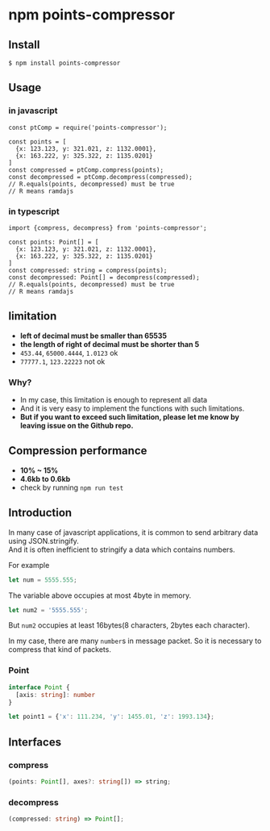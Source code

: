 # npm points-compressor

## Install
```
$ npm install points-compressor
```
## Usage
### in javascript
```
const ptComp = require('points-compressor');

const points = [
  {x: 123.123, y: 321.021, z: 1132.0001},
  {x: 163.222, y: 325.322, z: 1135.0201}
]
const compressed = ptComp.compress(points);
const decompressed = ptComp.decompress(compressed);
// R.equals(points, decompressed) must be true
// R means ramdajs
```
### in typescript
```
import {compress, decompress} from 'points-compressor';

const points: Point[] = [
  {x: 123.123, y: 321.021, z: 1132.0001},
  {x: 163.222, y: 325.322, z: 1135.0201}
]
const compressed: string = compress(points);
const decompressed: Point[] = decompress(compressed);
// R.equals(points, decompressed) must be true
// R means ramdajs
```
## limitation
- **left of decimal must be smaller than 65535**
- **the length of right of decimal must be shorter than 5**
- `453.44`, `65000.4444`, `1.0123` ok
- `77777.1`, `123.22223` not ok

### Why?
- In my case, this limitation is enough to represent all data
- And it is very easy to implement the functions with such limitations.
- **But if you want to exceed such limitation, please let me know by leaving issue on the Github repo.**

## Compression performance
- **10% ~ 15%**
- **4.6kb to 0.6kb**
- check by running `npm run test`

## Introduction
In many case of javascript applications, it is common to send arbitrary data using JSON.stringify.  
And it is often inefficient to stringify a data which contains numbers.

For example

```javascript
let num = 5555.555;
```
The variable above occupies at most 4byte in memory.

```javascript
let num2 = '5555.555';
```
But `num2` occupies at least 16bytes(8 characters, 2bytes each character).

In my case, there are many `number`s in message packet. So it is necessary to compress that kind of packets.

### Point
```typescript
interface Point {
  [axis: string]: number
}
```
```javascript
let point1 = {'x': 111.234, 'y': 1455.01, 'z': 1993.134};
```

## Interfaces
### compress
```typescript
(points: Point[], axes?: string[]) => string;
```
### decompress
```typescript
(compressed: string) => Point[];
```

